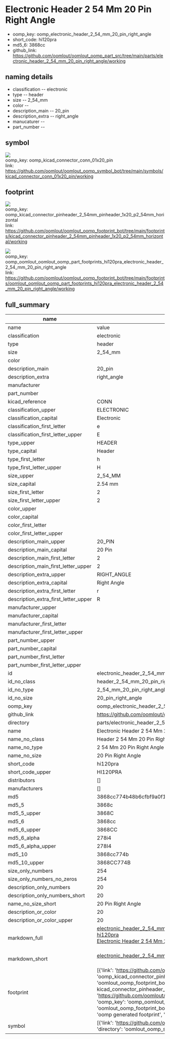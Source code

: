 # Electronic Header 2 54 Mm 20 Pin Right Angle

  
* oomp_key: oomp_electronic_header_2_54_mm_20_pin_right_angle 
* short_code: hi120pra
* md5_6: 3868cc  
* github_link: https://github.com/oomlout/oomlout_oomp_part_src/tree/main/parts/electronic_header_2_54_mm_20_pin_right_angle/working  
## naming details
* classification -- electronic
* type -- header
* size -- 2_54_mm
* color -- 
* description_main -- 20_pin
* description_extra -- right_angle
* manucaturer -- 
* part_number -- 



## symbol

![](symbol/{index}/working/working_600.png)  
oomp_key: oomp_kicad_connector_conn_01x20_pin  
link: https://github.com/oomlout/oomlout_oomp_symbol_bot/tree/main/symbols/kicad_connector_conn_01x20_pin/working  

## footprint

![](footprint/{index}/working/working_600.png)  
oomp_key: oomp_kicad_connector_pinheader_2_54mm_pinheader_1x20_p2_54mm_horizontal  
link: https://github.com/oomlout/oomlout_oomp_footprint_bot/tree/main/footprints/kicad_connector_pinheader_2_54mm_pinheader_1x20_p2_54mm_horizontal/working  

![](footprint/{index}/working/working_600.png)  
oomp_key: oomp_oomlout_oomlout_oomp_part_footprints_hi120pra_electronic_header_2_54_mm_20_pin_right_angle  
link: https://github.com/oomlout/oomlout_oomp_footprint_bot/tree/main/footprints/oomlout_oomlout_oomp_part_footprints_hi120pra_electronic_header_2_54_mm_20_pin_right_angle/working  

## full_summary
| name | value | 
| --- | --- | 
| name | value | 
| classification | electronic | 
| type | header | 
| size | 2_54_mm | 
| color |  | 
| description_main | 20_pin | 
| description_extra | right_angle | 
| manufacturer |  | 
| part_number |  | 
| kicad_reference | CONN | 
| classification_upper | ELECTRONIC | 
| classification_capital | Electronic | 
| classification_first_letter | e | 
| classification_first_letter_upper | E | 
| type_upper | HEADER | 
| type_capital | Header | 
| type_first_letter | h | 
| type_first_letter_upper | H | 
| size_upper | 2_54_MM | 
| size_capital | 2.54 mm | 
| size_first_letter | 2 | 
| size_first_letter_upper | 2 | 
| color_upper |  | 
| color_capital |  | 
| color_first_letter |  | 
| color_first_letter_upper |  | 
| description_main_upper | 20_PIN | 
| description_main_capital | 20 Pin | 
| description_main_first_letter | 2 | 
| description_main_first_letter_upper | 2 | 
| description_extra_upper | RIGHT_ANGLE | 
| description_extra_capital | Right Angle | 
| description_extra_first_letter | r | 
| description_extra_first_letter_upper | R | 
| manufacturer_upper |  | 
| manufacturer_capital |  | 
| manufacturer_first_letter |  | 
| manufacturer_first_letter_upper |  | 
| part_number_upper |  | 
| part_number_capital |  | 
| part_number_first_letter |  | 
| part_number_first_letter_upper |  | 
| id | electronic_header_2_54_mm_20_pin_right_angle | 
| id_no_class | header_2_54_mm_20_pin_right_angle | 
| id_no_type | 2_54_mm_20_pin_right_angle | 
| id_no_size | 20_pin_right_angle | 
| oomp_key | oomp_electronic_header_2_54_mm_20_pin_right_angle | 
| github_link | https://github.com/oomlout/oomlout_oomp_part_src/tree/main/parts/electronic_header_2_54_mm_20_pin_right_angle/working | 
| directory | parts/electronic_header_2_54_mm_20_pin_right_angle | 
| name | Electronic Header 2 54 Mm 20 Pin Right Angle | 
| name_no_class | Header 2 54 Mm 20 Pin Right Angle | 
| name_no_type | 2 54 Mm 20 Pin Right Angle | 
| name_no_size | 20 Pin Right Angle | 
| short_code | hi120pra | 
| short_code_upper | HI120PRA | 
| distributors | [] | 
| manufacturers | [] | 
| md5 | 3868cc774b48b6cfbf9a0f115178ab5e | 
| md5_5 | 3868c | 
| md5_5_upper | 3868C | 
| md5_6 | 3868cc | 
| md5_6_upper | 3868CC | 
| md5_6_alpha | 278i4 | 
| md5_6_alpha_upper | 278I4 | 
| md5_10 | 3868cc774b | 
| md5_10_upper | 3868CC774B | 
| size_only_numbers | 254 | 
| size_only_numbers_no_zeros | 254 | 
| description_only_numbers | 20 | 
| description_only_numbers_short | 20 | 
| name_no_size_short | 20 Pin Right Angle | 
| description_or_color | 20 | 
| description_or_color_upper | 20 | 
| markdown_full | [electronic_header_2_54_mm_20_pin_right_angle](https://github.com/oomlout/oomlout_oomp_part_src/tree/main/parts/electronic_header_2_54_mm_20_pin_right_angle/working)<br>[hi120pra](https://github.com/oomlout/oomlout_oomp_part_src/tree/main/parts/electronic_header_2_54_mm_20_pin_right_angle/working)<br>[Electronic Header 2 54 Mm 20 Pin Right Angle](https://github.com/oomlout/oomlout_oomp_part_src/tree/main/parts/electronic_header_2_54_mm_20_pin_right_angle/working)<br><br> | 
| markdown_short | [electronic_header_2_54_mm_20_pin_right_angle](https://github.com/oomlout/oomlout_oomp_part_src/tree/main/parts/electronic_header_2_54_mm_20_pin_right_angle/working)<br><br> | 
| footprint | [{'link': 'https://github.com/oomlout/oomlout_oomp_footprint_bot/tree/main/foootprntss/kicad_connector_pinheader_2_54mm_pinheader_1x20_p2_54mm_horizontal', 'oomp_key': 'oomp_kicad_connector_pinheader_2_54mm_pinheader_1x20_p2_54mm_horizontal', 'directory': 'oomlout_oomp_footprint_bot/footprints/kicad_connector_pinheader_2_54mm_pinheader_1x20_p2_54mm_horizontal//working/working.kicad_mod', 'note': 'source footprint kicad_connector_pinheader_2_54mm_pinheader_1x20_p2_54mm_horizontal', 'index': 0}, {'link': 'https://github.com/oomlout/oomlout_oomp_footprint_bot/tree/main/foootprntss/oomlout_oomlout_oomp_part_footprints_hi120pra_electronic_header_2_54_mm_20_pin_right_angle', 'oomp_key': 'oomp_oomlout_oomlout_oomp_part_footprints_hi120pra_electronic_header_2_54_mm_20_pin_right_angle', 'directory': 'oomlout_oomp_footprint_bot/footprints/oomlout_oomlout_oomp_part_footprints_hi120pra_electronic_header_2_54_mm_20_pin_right_angle//working/working.kicad_mod', 'note': 'oomp generated footprint', 'index': 1}] | 
| symbol | [{'link': 'https://github.com/oomlout/oomlout_oomp_symbol_bot/tree/main/symbols/kicad_connector_conn_01x20_pin', 'oomp_key': 'oomp_kicad_connector_conn_01x20_pin', 'directory': 'oomlout_oomp_symbol_bot/symbols/kicad_connector_conn_01x20_pin//working/working.kicad_sym', 'index': 0}] | 
